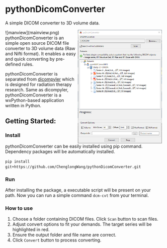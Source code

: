 pythonDicomConverter
============
A simple DICOM converter to 3D volume data.

<img src='https://raw.githubusercontent.com/ChenglongWang/pythonDicomConverter/master/mainview.PNG' align='right' width='270'>
![manview](mainview.png)
pythonDicomConverter is an simple open source DICOM file converter to 3D volume data (Raw and Nifti format). It enables a easy and quick converting by pre-defined rules.

pythonDicomConverter is separated from [dicompyler](https://github.com/bastula/dicompyler) which is designed for radiation therapy research. Same as dicompyler, pythonDicomConverter is a wxPython-based application written in Python.


Getting Started:
----------------
### Install

pythonDicomConverter can be easily installed using pip command. Dependency packages will be automatically installed. 

`pip install git+https://github.com/ChenglongWang/pythonDicomConverter.git`

### Run

After installing the package, a executable script will be present on your path. Now you can run a simple command `dcm-cvt` from your terminal. 

### How to use

1. Choose a folder containing DICOM files. Click `Scan` button to scan files.
2. Adjust convert options to fit your demands. The target series will be highlighted in red.
3. Ensure the output folder and file name are correct.
4. Click `Convert` button to process converting.



